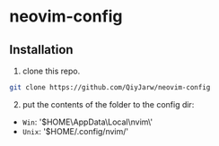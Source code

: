 # neovim-config

## Installation
1. clone this repo.
```sh
git clone https://github.com/QiyJarw/neovim-config 
```
2. put the contents of the folder to the config dir:
- `Win`: '$HOME\\AppData\\Local\\nvim\\'
- `Unix`: '$HOME/.config/nvim/'

